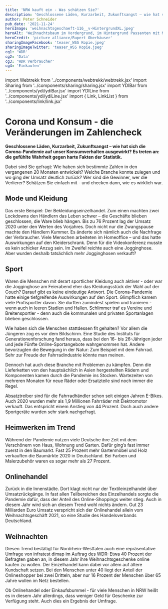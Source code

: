 ```yaml
---
title: 'NRW kauft ein - Was schätzen Sie?'
description: 'Geschlossene Läden, Kurzarbeit, Zukunftsangst – wie hat sich die Corona-Pandemie auf unser Konsumverhalten ausgewirkt? Es treten an: die gefühlte Wahrheit gegen harte Fakten der Statistik. Bei "Was schätzen Sie..." ist ihre einschätzung gefragt.'
author: Peter Schneider
pub_date: '2021-11-24'
heroImage: 'weihnachtsgeschaeft-116__v-HintergrundXL.jpeg'
heroAlt: 'Weihnachtsbaum im Vordergrund, im Hintergrund Passanten mit Mund-Nasen-Maske'
heroCredit: 'picture alliance/Rupert Oberhäuser'
sharingImageFacebook: 'teaser_WSS Kopie.jpeg'
sharingImageTwitter: 'teaser_WSS Kopie.jpeg'
cg1: 'WDR'
cg2: 'Data'
cg3: 'WDR Verbraucher'
cg4: 'Einkaufen'
---
```


import Webtrekk from '../components/webtrekk/webtrekk.jsx'
import Sharing from '../components/sharing/sharing.jsx'
import YDIBar from '../components/ydi/ydiBar.jsx'
import YDILine from '../components/ydi/ydiLine.jsx'
import { Link, LinkList } from '../components/link/link.jsx'

# Corona und Konsum - die Veränderungen im Zahlencheck

**Geschlossene Läden, Kurzarbeit, Zukunftsangst – wie hat sich die Corona-Pandemie auf unser Konsumverhalten ausgewirkt? Es treten an: die gefühlte Wahrheit gegen harte Fakten der Statistik.**

Dabei sind Sie gefragt: Wie haben sich bestimmte Zahlen in den vergangenen 20 Monaten entwickelt? Welche Branche konnte zulegen und wo ging der Umsatz deutlich zurück? Wer sind die Gewinner, wer die Verlierer? Schätzen Sie einfach mit - und checken dann, wie es wirklich war.

## Mode und Kleidung

Das erste Beispiel: Der Bekleidungseinzelhandel. Zum einen machten zwei Lockdowns den Händlern das Leben schwer – die Geschäfte blieben geschlossen, die Ware blieb hängen. Bis zu 76 Prozent lag der Umsatz 2020 unter den Werten des Vorjahres. Doch nicht nur die Zwangspause machte den Händlern Kummer. Es änderte sich nämlich auch die Nachfrage der Verbraucher. Viele Menschen arbeiteten im Homeoffice – und das hatte Auswirkungen auf den Kleiderschrank. Denn für die Videokonferenz musste es kein schicker Anzug sein. Im Zweifel reichte auch eine Jogginghose. Aber wurden deshalb tatsächlich mehr Jogginghosen verkauft?

<YDIBar name="jogginghosen"/>

## Sport

Waren die Menschen mit derart sportlicher Kleidung auch aktiver - oder war die Jogginghose am Feierabend eher das Kleidungsstück der Wahl auf der Couch? Darauf gibt es keine eindeutige Antwort. Die Corona-Pandemie hatte einige tiefgreifende Auswirkungen auf den Sport. Glimpflich kamem viele Profisportler davon. Sie durften zumindest spielen und tranieren - wenn auch in leeren Stadien und Hallen. Schlimmer traf es Vereine und Breitensportler - denn auch die kommunalen und privaten Sportanlagen blieben geschlossen.

<YDIBar name="fitnessstudios"/>

Wie haben sich die Menschen stattdessen fit gehalten? Vor allem die Jüngeren zog es vor dem Bildschirm. Eine Studie des Instituts für Generationenforschung fand heraus, dass bei den 16- bis 26-Jährigen jeder und jede Fünfte Online-Sportangebote wahrgenommen hat. Andere bevorzugten die Bewegung in der Natur: Zum Beispiel mit dem Fahrrad. Sehr zur Freude der Fahrradindustrie könnte man meinen.

<YDILine name="fahrraeder"/>

Dennoch hat auch diese Branche mit Problemen zu kämpfen. Denn die Lieferketten von den hauptsächlich in Asien hergestellten Rädern und Komponenten kamen durch die Pandemie ins Stocken. Wartezeiten von mehreren Monaten für neue Räder oder Ersatzteile sind noch immer die Regel.

<Link title="Lieferengpässe: Mit diesen Geschenken könnte es zu Weihnachten eng werden" href="https://www1.wdr.de/nachrichten/lieferprobleme-weihnachten-geschenke-produkte-100.html" />

Absatztreiber sind für die Fahrradhändler schon seit einigen Jahren E-Bikes. Auch 2020 wurden mehr als 1,9 Millionen Fahrräder mit Elektromotor verkauft. Das entspricht einem Anstieg von 44 Prozent. Doch auch andere Sportgeräte wurden sehr stark nachgefragt.

<YDIBar name="sportgeraete"/>

## Heimwerken im Trend

Während der Pandemie nutzen viele Deutsche ihre Zeit mit dem Verschönern von Haus, Wohnung und Garten. Dafür ging’s fast immer zuerst in den Baumarkt. Fast 25 Prozent mehr Gartenmöbel und Holz verkauften die Baumärkte 2020 in Deutschland. Bei Farben und Malerzubehör waren es sogar mehr als 27 Prozent.

<YDILine name="baumaerkte"/>

## Onlinehandel

Zurück in die Innenstädte. Dort klagt nicht nur der Textileinzelhandel über Umsatzrückgänge. In fast allen Teilbereichen des Einzelhandels sorgte die Pandemie dafür, dass der Anteil des Online-Shoppings weiter stieg. Auch in diesem Jahr wird sich an diesem Trend wohl nichts ändern. Gut 23 Milliarden Euro Umsatz verspricht sich der Onlinehandel allein vom Weihnachtsgeschäft 2021, so eine Studie des Handelsverbands Deutschland.

<YDILine name="weihnachten"/>

## Weihnachten

Diesen Trend bestätigt für Nordrhein-Westfalen auch eine repräsentative Umfrage von infratest dimap im Auftrag des WDR: Etwa 40 Prozent der Befragten gaben an, in diesem Jahr ihre Weihnachtsgeschenke online kaufen zu wollen. Der Einzelhandel kann dabei vor allem auf ältere Kundschaft setzen. Bei den Menschen unter 40 liegt der Anteil der Onlineshopper bei zwei Dritteln, aber nur 16 Prozent der Menschen über 65 Jahre wollen im Netz bestellen.

Ob Onlinehandel oder Einkaufsbummel - für viele Menschen in NRW heißt es in diesem Jahr allerdings, dass weniger Geld für Geschenke zur Verfügung steht. Auch dies ein Ergebnis der Umfrage.

<YDIBar name="umfrage"/>

<Link title="Umfrage: Jeder Fünfte spart bei Weihnachtsgeschenken?" href="http://cmsph2-wdr.wdr.de:8080/system/previewWrapper.jsp?sophoraid=weihnachten-umfrage-konsum-100" />

<Sharing twitter facebook mail whatsapp telegram reddit xing linkedin />
